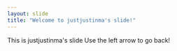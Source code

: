 ```yaml
---
layout: slide
title: "Welcome to justjustinma's slide!"
---
```

This is justjustinma's slide
Use the left arrow to go back!